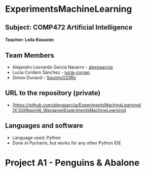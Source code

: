 # ExperimentsMachineLearning

## Subject: COMP472 Artificial Intelligence
#### Teacher: Leila Kosseim

## Team Members
- Alejandro Leonardo García Navarro - [alexgaarciia](https://github.com/alexgaarciia)
- Lucía Cordero Sánchez - [lucia-corsan](https://github.com/lucia-corsan)
- Simon Dunand - [SquintyG33Rs](https://github.com/SquintyG33Rs)

## URL to the repository (private)
- [https://github.com/alexgaarciia/ExperimentsMachineLearning](X:\GitRepo\AI_Wargame\ExperimentsMachineLearning)  
  
## Languages and software
- Language used; Python
- Done in Pycharm, but works for any other Python IDE
  
# Project A1 - Penguins & Abalone
